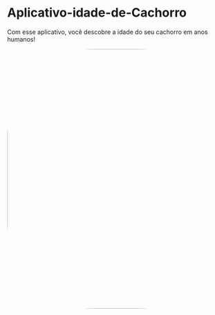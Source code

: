 # Aplicativo-idade-de-Cachorro
Com esse aplicativo, você descobre a idade do seu cachorro em anos humanos!

<img align="center" height="600" style="border-radius:200px;" src="https://media.discordapp.net/attachments/882496817550483510/895264571474993172/Captura_de_Tela_2021-10-06_as_08.00.36.png?width=910&height=569">


